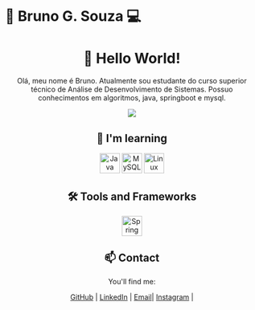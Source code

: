 <!DOCTYPE html>
<html lang="en">
<head>
    <meta charset="UTF-8">
    <meta name="viewport" content="width=device-width, initial-scale=1.0">
    <h1>📱 Bruno G. Souza 💻</h1>
</head>
<body>
    <div align="center">
        <h1>👋 Hello World!</h1>
        <p> Olá, meu nome é Bruno. Atualmente sou estudante do curso superior técnico de Análise de Desenvolvimento de Sistemas. Possuo conhecimentos em algoritmos, java, springboot e mysql. </p>
        <img src="https://readme-typing-svg.herokuapp.com/?color=02D9F7FF&size=35&center=true&vCenter=true&width=1000&lines=👋👋👋;👋👋+👋👋;🇧🇷I'm_from_Brazil+🇧🇷;Welcome!">
         <div align="center">
        <h2>🌱 I'm learning</h2>
       <img loading="lazy" src="https://cdn.jsdelivr.net/gh/devicons/devicon/icons/java/java-original.svg" width="40" height="40" alt="Java">
         <img loading="lazy" src="https://cdn.jsdelivr.net/gh/devicons/devicon/icons/mysql/mysql-original.svg" width="40" height="40" alt="MySQL">
         <img loading="lazy" src="https://cdn.jsdelivr.net/gh/devicons/devicon/icons/linux/linux-original.svg" width="40" height="40" alt="Linux">
        <!-- Adicione mais ícones de suas tecnologias aqui -->
        <div align="center">
        <h2>🛠️ Tools and Frameworks </h2>
        <img loading="lazy" src="https://cdn.jsdelivr.net/gh/devicons/devicon/icons/spring/spring-original.svg" width="40" height="40" alt="Spring Boot">
        <!-- Adicione mais ícones das tecnologias que está aprendendo aqui -->
          <div align="center">
        <h2>📫 Contact</h2>
        <p>You'll find me:</p>
<a href="https://github.com/brunogsouza10" class="animated-button">GitHub</a> |
<a href="https://www.linkedin.com/in/bruno-gomes-de-souza-21a5aa276/" class="animated-button">LinkedIn</a> |
<a href="mailto:brunogsouza10dev@gmail.com" class="animated-button">Email</a>|
<a href="https://instagram.com/brunogsouza10" class="animated-button">Instagram</a> |              
    </div>
</body>
</html>
   
   
   

  

   



          
